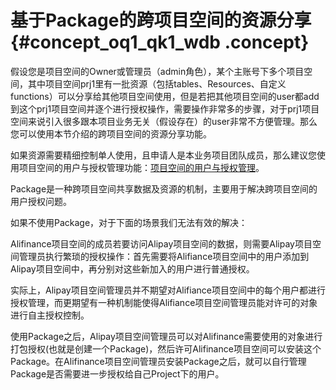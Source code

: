 # 基于Package的跨项目空间的资源分享 {#concept_oq1_qk1_wdb .concept}

假设您是项目空间的Owner或管理员（admin角色），某个主账号下多个项目空间，其中项目空间prj1里有一批资源（包括tables、Resources、自定义functions）可以分享给其他项目空间使用，但是若把其他项目空间的user都add到这个prj1项目空间并逐个进行授权操作，需要操作非常多的步骤，对于prj1项目空间来说引入很多跟本项目业务无关（假设存在）的user非常不方便管理。那么您可以使用本节介绍的跨项目空间的资源分享功能。

如果资源需要精细控制单人使用，且申请人是本业务项目团队成员，那么建议您使用项目空间的用户与授权管理功能：[项目空间的用户与授权管理](cn.zh-CN/管理/安全功能详解/用户及授权管理/授权.md)。

Package是一种跨项目空间共享数据及资源的机制，主要用于解决跨项目空间的用户授权问题。

如果不使用Package，对于下面的场景我们无法有效的解决：

Alifinance项目空间的成员若要访问Alipay项目空间的数据，则需要Alipay项目空间管理员执行繁琐的授权操作：首先需要将Alifiance项目空间中的用户添加到Alipay项目空间中，再分别对这些新加入的用户进行普通授权。

实际上，Alipay项目空间管理员并不期望对Alifiance项目空间中的每个用户都进行授权管理，而更期望有一种机制能使得Alifiance项目空间管理员能对许可的对象进行自主授权控制。

使用Package之后，Alipay项目空间管理员可以对Alifinance需要使用的对象进行打包授权\(也就是创建一个Package\)，然后许可Alifinance项目空间可以安装这个Package。在Alifinance项目空间管理员安装Package之后，就可以自行管理Package是否需要进一步授权给自己Project下的用户。

